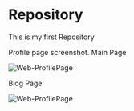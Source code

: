 # Repository
 This is my first Repository 

Profile page screenshot. 
Main Page

![Web-ProfilePage](https://github.com/snehal-bit/Repository/tree/main/eleventy-blog/eleventy-blog)

Blog Page

![Web-ProfilePage](https://github.com/snehal-bit/Repository/tree/main/eleventy-blog/eleventy-img)